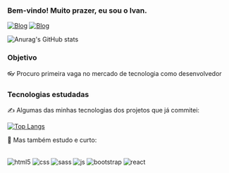 ### Bem-vindo! Muito prazer, eu sou o Ivan.


[![Blog](https://img.shields.io/badge/LinkedIn-0077B5?style=for-the-badge&logo=linkedin&logoColor=white)](https://www.linkedin.com/in/ivan-lima-dev/) [![Blog](https://img.shields.io/badge/Instagram-E4405F?style=for-the-badge&logo=instagram&logoColor=white)](https://www.instagram.com/ivanlima096/)

![Anurag's GitHub stats](https://github-readme-stats.vercel.app/api?username=ivanlima096&show_icons=true&theme=radical)

### Objetivo

👓 Procuro primeira vaga no mercado de tecnologia como desenvolvedor

### Tecnologias estudadas
✍ Algumas das minhas tecnologias dos projetos que já commitei:

[![Top Langs](https://github-readme-stats.vercel.app/api/top-langs/?username=ivanlima096&hide_progress=true)](https://github.com/anuraghazra/github-readme-stats)

🤘 Mas também estudo e curto:

<div style="display: inline_block"><br/>
  <img align="center" alt="html5" src="https://img.shields.io/badge/HTML5-E34F26?style=for-the-badge&logo=html5&logoColor=white"  />
  <img align="center" alt="css" src="https://img.shields.io/badge/CSS3-1572B6?style=for-the-badge&logo=css3&logoColor=white" />
  <img align="center" alt="sass" src="https://img.shields.io/badge/Sass-CC6699?style=for-the-badge&logo=sass&logoColor=white"/>
  <img align="center" alt="js" src="https://img.shields.io/badge/JavaScript-323330?style=for-the-badge&logo=javascript&logoColor=F7DF1E" />
  <img align="center" alt="bootstrap" src="https://img.shields.io/badge/Bootstrap-563D7C?style=for-the-badge&logo=bootstrap&logoColor=white" />
  <img align="center" alt="react" src="https://img.shields.io/badge/React-20232A?style=for-the-badge&logo=react&logoColor=61DAFB" />
</div>

